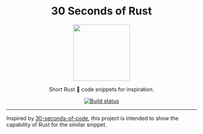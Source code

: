 <div align="center">
<h1>30 Seconds of Rust</h1>
<img src='https://rustacean.net/assets/cuddlyferris.png' width=150px/>

Short Rust 🦀 code snippets for inspiration.

<a href="https://github.com/azzamsa/30-seconds-of-rust/workflows/ci.yml">
    <img src="https://github.com/azzamsa/30-seconds-of-rust/workflows/ci/badge.svg" alt="Build status" />
</a>

</div>

---

Inspired by [30-seconds-of-code][30-seconds-of-code], this project is
intended to show the capability of Rust for the similar snippet.

[30-seconds-of-code]: https://github.com/30-seconds/30-seconds-of-code
